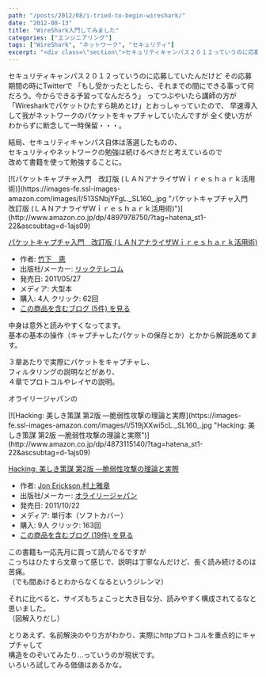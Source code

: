 ```yaml
---
path: "/posts/2012/08/i-tried-to-begin-wireshark/"
date: "2012-08-13"
title: "WireShark入門してみました"
categories: ["エンジニアリング"]
tags: ["WireShark", "ネットワーク", "セキュリティ"]
excerpt: "<div class=\"section\">セキュリティキャンパス２０１２っていうのに応募していたんだけど  その応募期間の時にTwitterで  「もし受かったとしたら、それまでの間にできる事っ..."
---
```


<div class="section">セキュリティキャンパス２０１２っていうのに応募していたんだけど  
その応募期間の時にTwitterで  
「もし受かったとしたら、それまでの間にできる事って何だろう。今からできる予習ってなんだろう」  
ってつぶやいたら講師の方が  
「Wiresharkでパケットひたすら眺めとけ」とおっしゃっていたので、  
早速導入して我がネットワークのパケットをキャプチャしていたんですが  
全く使い方がわからずに断念して一時保留・・・。  

結局、セキュリティキャンパス自体は落選したものの、  
セキュリティやネットワークの勉強は続けるべきだと考えているので  
改めて書籍を使って勉強することに。

<div class="hatena-asin-detail">[![パケットキャプチャ入門　改訂版 (ＬＡＮアナライザＷｉｒｅｓｈａｒｋ活用術)](https://images-fe.ssl-images-amazon.com/images/I/513SNbjYFgL._SL160_.jpg "パケットキャプチャ入門　改訂版 (ＬＡＮアナライザＷｉｒｅｓｈａｒｋ活用術)")](http://www.amazon.co.jp/dp/4897978750/?tag=hatena_st1-22&ascsubtag=d-1ajs09)

<div class="hatena-asin-detail-info">

[パケットキャプチャ入門　改訂版 (ＬＡＮアナライザＷｉｒｅｓｈａｒｋ活用術)](http://www.amazon.co.jp/dp/4897978750/?tag=hatena_st1-22&ascsubtag=d-1ajs09)

* <span class="hatena-asin-detail-label">作者:</span> [竹下　恵](http://d.hatena.ne.jp/keyword/%C3%DD%B2%BC%A1%A1%B7%C3)
* <span class="hatena-asin-detail-label">出版社/メーカー:</span> [リックテレコム](http://d.hatena.ne.jp/keyword/%A5%EA%A5%C3%A5%AF%A5%C6%A5%EC%A5%B3%A5%E0)
* <span class="hatena-asin-detail-label">発売日:</span> 2011/05/27
* <span class="hatena-asin-detail-label">メディア:</span> 大型本
* <span class="hatena-asin-detail-label">購入</span>: 4人 <span class="hatena-asin-detail-label">クリック</span>: 62回
* [この商品を含むブログ (5件) を見る](http://d.hatena.ne.jp/asin/4897978750)

</div>

<div class="hatena-asin-detail-foot"></div>

</div>

中身は意外と読みやすくなってます。  
基本の基本の操作（キャプチャしたパケットの保存とか）とかから解説進めてます。  

３章あたりで実際にパケットをキャプチャし、  
フィルタリングの説明などがあり、  
４章でプロトコルやレイヤの説明。  

オライリージャパンの

<div class="hatena-asin-detail">[![Hacking: 美しき策謀 第2版 ―脆弱性攻撃の理論と実際](https://images-fe.ssl-images-amazon.com/images/I/519jXXwi5cL._SL160_.jpg "Hacking: 美しき策謀 第2版 ―脆弱性攻撃の理論と実際")](http://www.amazon.co.jp/dp/4873115140/?tag=hatena_st1-22&ascsubtag=d-1ajs09)

<div class="hatena-asin-detail-info">

[Hacking: 美しき策謀 第2版 ―脆弱性攻撃の理論と実際](http://www.amazon.co.jp/dp/4873115140/?tag=hatena_st1-22&ascsubtag=d-1ajs09)

* <span class="hatena-asin-detail-label">作者:</span> [Jon Erickson](http://d.hatena.ne.jp/keyword/Jon%20Erickson),[村上雅章](http://d.hatena.ne.jp/keyword/%C2%BC%BE%E5%B2%ED%BE%CF)
* <span class="hatena-asin-detail-label">出版社/メーカー:</span> [オライリージャパン](http://d.hatena.ne.jp/keyword/%A5%AA%A5%E9%A5%A4%A5%EA%A1%BC%A5%B8%A5%E3%A5%D1%A5%F3)
* <span class="hatena-asin-detail-label">発売日:</span> 2011/10/22
* <span class="hatena-asin-detail-label">メディア:</span> 単行本（ソフトカバー）
* <span class="hatena-asin-detail-label">購入</span>: 9人 <span class="hatena-asin-detail-label">クリック</span>: 163回
* [この商品を含むブログ (19件) を見る](http://d.hatena.ne.jp/asin/4873115140)

</div>

<div class="hatena-asin-detail-foot"></div>

</div>

この書籍も一応先月に買って読んでるですが  
こっちはひたすら文章って感じで、説明は丁寧なんだけど、長く読み続けるのは苦痛。  
（でも間あけるとわからなくなるというジレンマ）  

それに比べると、サイズもちょこっと大き目な分、読みやすく構成されてるなと思いました。  
（図解入りだし）  

とりあえず、名前解決のやり方がわかり、実際にhttpプロトコルを重点的にキャプチャして  
構造をのぞいてみたり…っていうのが現状です。  
いろいろ試してみる価値はあるかな。</div>
